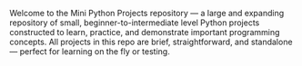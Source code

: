 Welcome to the Mini Python Projects repository — a large and expanding repository of small, beginner-to-intermediate level Python projects constructed to learn, practice, and demonstrate important programming concepts. All projects in this repo are brief, straightforward, and standalone — perfect for learning on the fly or testing.
